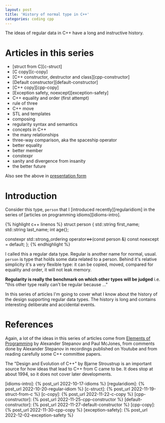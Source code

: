 ```yaml
---
layout: post
title: 'History of normal type in C++'
categories: coding cpp
---
```


The ideas of regular data in C++ have a long and instructive history.

# Articles in this series

- [struct from C][c-struct]
- [C copy][c-copy]
- [C++ constructor, destructor and class][cpp-constructor]
- [Default constructor][default-constructor]
- [C++ copy][cpp-copy]
- [Exception safety, noexcept][exception-safety]
- C++ equality and order (first attempt)
- rule of three
- C++ move
- STL and templates
- composing
- regularity syntax and semantics
- concepts in C++
- the many relationships
- three-way comparison, aka the spaceship operator
- better equality
- better member
- constexpr
- sanity and divergence from insanity
- the better future

Also see the above in [presentation form][presentation]


# Introduction

Consider this type, `person` that I [introduced recently][regularidiom] in the
series of [articles on programming idioms][idioms-intro].

{% highlight c++ linenos %}
struct person
{
  std::string first_name;
  std::string last_name;
  int age{};

  constexpr std::strong_ordering
    operator<=>(const person &) const noexcept = default;
};
{% endhighlight %}

I called this a regular data type. Regular is another name for normal, usual.
`person` is type that holds some data related to a person. Behind it's relative
simplicity it's a very flexible type: it can be copied, moved, compared for
equality and order, it will not leak memory.

**Regularity is really the benchmark on which other types will be judged** i.e.
"this other type really can't be regular because ..."

In this series of articles I'm going to cover what I know about the history of
the design supporting regular data types. The history is long and contains
interesting deliberate and accidental events.


# References

Again, a lot of the ideas in this series of articles come from [Elements of
Programming][eop] by Alexander Stepanov and Paul McJones, from comments done by
Alexander Stepanov in recordings published on Youtube and from reading
carefully some C++ committee papers.

The "Design and Evolution of C++" by Bjarne Stroustrup is an important source
for how ideas that lead to C++ from C came to be. It does stop at about 1994,
so it does not cover later developments.


[eop]:                 http://elementsofprogramming.com/
[presentation]:        /presentations/2022-11-16-regular-history.html
[idioms-intro]:        {% post_url 2022-10-17-idioms %}
[regularidiom]:        {% post_url 2022-10-20-regular-idiom %}
[c-struct]:            {% post_url 2022-11-19-struct-from-c %}
[c-copy]:              {% post_url 2022-11-22-c-copy %}
[cpp-constructor]:     {% post_url 2022-11-25-cpp-constructor %}
[default-constructor]: {% post_url 2022-11-27-default-constructor %}
[cpp-copy]:            {% post_url 2022-11-30-cpp-copy %}
[exception-safety]:    {% post_url 2022-12-02-exception-safety %}
